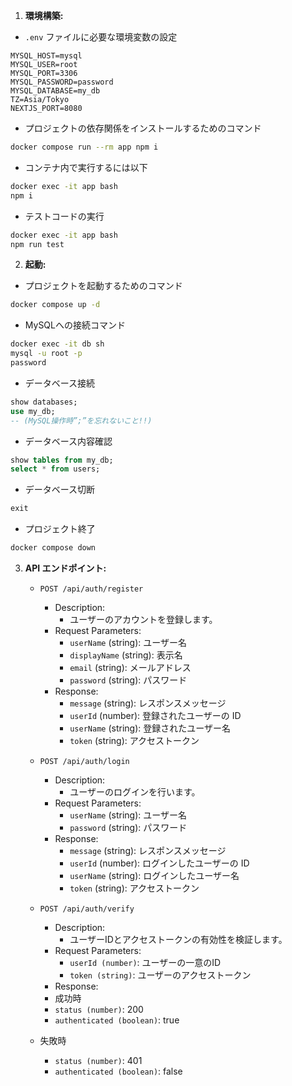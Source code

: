 1. **環境構築:**

- `.env` ファイルに必要な環境変数の設定

```env
MYSQL_HOST=mysql
MYSQL_USER=root
MYSQL_PORT=3306
MYSQL_PASSWORD=password
MYSQL_DATABASE=my_db
TZ=Asia/Tokyo
NEXTJS_PORT=8080
```

- プロジェクトの依存関係をインストールするためのコマンド

```bash
docker compose run --rm app npm i
```

- コンテナ内で実行するには以下

```bash
docker exec -it app bash
npm i
```
- テストコードの実行

```bash
docker exec -it app bash
npm run test
```

2. **起動:**

- プロジェクトを起動するためのコマンド

```bash
docker compose up -d
```

- MySQLへの接続コマンド
```bash
docker exec -it db sh
mysql -u root -p
password
```

- データベース接続
```sql
show databases;
use my_db;
-- (MySQL操作時”;”を忘れないこと!!)
```

- データベース内容確認
```sql
show tables from my_db;
select * from users;
```

- データベース切断
```sql
exit
```

- プロジェクト終了
```bash
docker compose down
```

3. **API エンドポイント:**

   - `POST /api/auth/register`

     - Description: 
       - ユーザーのアカウントを登録します。
     - Request Parameters:
       - `userName` (string): ユーザー名
       - `displayName` (string): 表示名
       - `email` (string): メールアドレス
       - `password` (string): パスワード
     - Response:
       - `message` (string): レスポンスメッセージ
       - `userId` (number): 登録されたユーザーの ID
       - `userName` (string): 登録されたユーザー名
       - `token` (string): アクセストークン

   - `POST /api/auth/login`
     - Description:
       - ユーザーのログインを行います。
     - Request Parameters:
       - `userName` (string): ユーザー名
       - `password` (string): パスワード
     - Response:
       - `message` (string): レスポンスメッセージ
       - `userId` (number): ログインしたユーザーの ID
       - `userName` (string): ログインしたユーザー名
       - `token` (string): アクセストークン
  
   - `POST /api/auth/verify`
     - Description:
       - ユーザーIDとアクセストークンの有効性を検証します。
     - Request Parameters:
       - `userId (number)`: ユーザーの一意のID
       - `token (string)`: ユーザーのアクセストークン
     -  Response:
     - 成功時
      - `status (number)`: 200
      - `authenticated (boolean)`: true
    - 失敗時
      - `status (number)`: 401
      - `authenticated (boolean)`: false